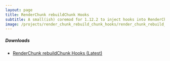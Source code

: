 ```yaml
---
layout: page
title: RenderChunk rebuildChunk Hooks
subtitle: A small(ish) coremod for 1.12.2 to inject hooks into RenderChunk#rebuildChunk to allow modders to add their own custom chunk rendering logic and other chunk rendering related modifications.
image: /projects/render_chunk_rebuild_chunk_hooks/render_chunk_rebuild_chunk_hooks.png
---
```


##### Downloads
- [RenderChunk rebuildChunk Hooks (Latest)](https://github.com/Cadiboo/RenderChunk-rebuildChunk-Hooks/releases/latest)
